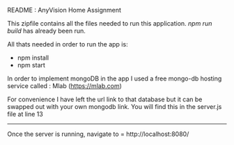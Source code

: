 README : AnyVision Home Assignment

This zipfile contains all the files needed to run this application.
*npm run build* has already been run.

All thats needed in order to run the app is:

- npm install
- npm start

In order to implement mongoDB in the app I used a free mongo-db hosting service called : Mlab (https://mlab.com)

For convenience I have left the url link to that database but it can be swapped out with your own mongodb link.
You will find this in the server.js file at line 13
****
Once the server is running, navigate to = http://localhost:8080/